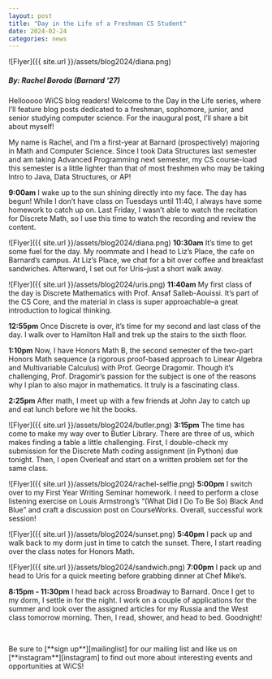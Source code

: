 ```yaml
---
layout: post
title: "Day in the Life of a Freshman CS Student"
date: 2024-02-24
categories: news
---
```


![Flyer]({{ site.url }}/assets/blog2024/diana.png)
##### By: Rachel Boroda (Barnard '27)

Hellooooo WiCS blog readers! Welcome to the Day in the Life series, where I’ll feature blog posts dedicated to a freshman, sophomore, junior, and senior studying computer science. For the inaugural post, I’ll share a bit about myself!

My name is Rachel, and I’m a first-year at Barnard (prospectively) majoring in Math and Computer Science. Since I took Data Structures last semester and am taking Advanced Programming next semester, my CS course-load this semester is a little lighter than that of most freshmen who may be taking Intro to Java, Data Structures, or AP!


**9:00am**
I wake up to the sun shining directly into my face. The day has begun! While I don’t have class on Tuesdays until 11:40, I always have some homework to catch up on. Last Friday, I wasn’t able to watch the recitation for Discrete Math, so I use this time to watch the recording and review the content.

![Flyer]({{ site.url }}/assets/blog2024/diana.png)
**10:30am**
It’s time to get some fuel for the day. My roommate and I head to Liz’s Place, the cafe on Barnard’s campus. At Liz’s Place, we chat for a bit over coffee and breakfast sandwiches. Afterward, I set out for Uris–just a short walk away.

![Flyer]({{ site.url }}/assets/blog2024/uris.png)
**11:40am**
My first class of the day is Discrete Mathematics with Prof. Ansaf Salleb-Aouissi. It’s part of the CS Core, and the material in class is super approachable–a great introduction to logical thinking.

**12:55pm**
Once Discrete is over, it’s time for my second and last class of the day. I walk over to Hamilton Hall and trek up the stairs to the sixth floor.

**1:10pm**
Now, I have Honors Math B, the second semester of the two-part Honors Math sequence (a rigorous proof-based approach to Linear Algebra and Multivariable Calculus) with Prof. George Dragomir. Though it’s challenging, Prof. Dragomir’s passion for the subject is one of the reasons why I plan to also major in mathematics. It truly is a fascinating class.

**2:25pm**
After math, I meet up with a few friends at John Jay to catch up and eat lunch before we hit the books.

![Flyer]({{ site.url }}/assets/blog2024/butler.png)
**3:15pm**
The time has come to make my way over to Butler Library. There are three of us, which makes finding a table a little challenging. First, I double-check my submission for the Discrete Math coding assignment (in Python) due tonight. Then, I open Overleaf and start on a written problem set for the same class.

![Flyer]({{ site.url }}/assets/blog2024/rachel-selfie.png)
**5:00pm**
I switch over to my First Year Writing Seminar homework. I need to perform a close listening exercise on Louis Armstrong’s “(What Did I Do To Be So) Black And Blue” and craft a discussion post on CourseWorks. Overall, successful work session!

![Flyer]({{ site.url }}/assets/blog2024/sunset.png)
**5:40pm**
I pack up and walk back to my dorm just in time to catch the sunset. There, I start reading over the class notes for Honors Math. 

![Flyer]({{ site.url }}/assets/blog2024/sandwich.png)
**7:00pm**
I pack up and head to Uris for a quick meeting before grabbing dinner at Chef Mike’s.

**8:15pm - 11:30pm**
I head back across Broadway to Barnard. Once I get to my dorm, I settle in for the night. I work on a couple of applications for the summer and look over the assigned articles for my Russia and the West class tomorrow morning. Then, I read, shower, and head to bed. Goodnight!

<p>&nbsp;</p>
Be sure to [**sign up**][mailinglist] for our mailing list and like us on [**instagram**][instagram] to find out more about interesting events and opportunities at WiCS! 

[mailinglist]: http://columbia.us9.list-manage.com/subscribe?u=4c6a1c710f8ab9cce10272368&id=593b5faa43
[instagram]:https://www.instagram.com/columbiawics/?utm_source=ig_web_button_share_sheet&igshid=OGQ5ZDc2ODk2ZA==